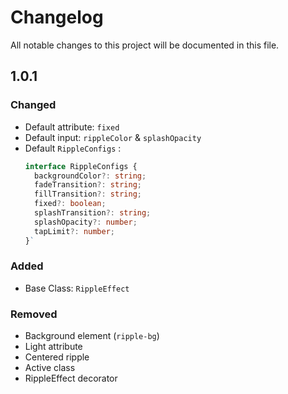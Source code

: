 # Changelog
All notable changes to this project will be documented in this file.

## 1.0.1
### Changed
- Default attribute: `fixed`
- Default input: `rippleColor` & `splashOpacity`
- Default `RippleConfigs` :
  ```ts
  interface RippleConfigs {
    backgroundColor?: string;
    fadeTransition?: string;
    fillTransition?: string;
    fixed?: boolean;
    splashTransition?: string;
    splashOpacity?: number;
    tapLimit?: number;
  }`
  ```

### Added
- Base Class: `RippleEffect`

### Removed
- Background element (`ripple-bg`)
- Light attribute
- Centered ripple
- Active class
- RippleEffect decorator

